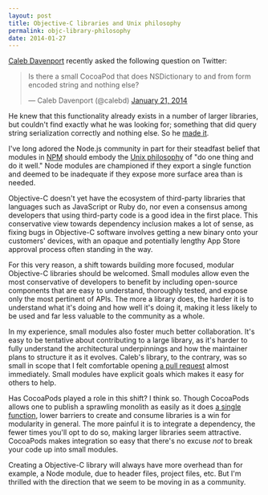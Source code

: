 ```yaml
---
layout: post
title: Objective-C libraries and Unix philosophy
permalink: objc-library-philosophy
date: 2014-01-27
---
```


[Caleb Davenport](https://twitter.com/calebd) recently asked the following question on Twitter:

<blockquote class="twitter-tweet" lang="en"><p>Is there a small CocoaPod that does NSDictionary to and from form encoded string and nothing else?</p>&mdash; Caleb Davenport (@calebd) <a href="https://twitter.com/calebd/statuses/425705753404379136">January 21, 2014</a></blockquote>
<script src="http://platform.twitter.com/widgets.js" charset="utf-8">&nbsp;</script>

He knew that this functionality already exists in a number of larger libraries, but couldn't find exactly what he was looking for; something that did query string serialization correctly and nothing else. So he [made it](https://github.com/calebd/CMDQueryStringSerialization).

I've long adored the Node.js community in part for their steadfast belief that modules in [NPM](https://npmjs.org) should embody the [Unix philosophy](http://en.wikipedia.org/wiki/Unix_philosophy) of "do one thing and do it well." Node modules are championed if they export a single function and deemed to be inadequate if they expose more surface area than is needed.

Objective-C doesn't yet have the ecosystem of third-party libraries that languages such as JavaScript or Ruby do, nor even a consensus among developers that using third-party code is a good idea in the first place. This conservative view towards dependency inclusion makes a lot of sense, as fixing bugs in Objective-C software involves getting a new binary onto your customers' devices, with an opaque and potentially lengthy App Store approval process often standing in the way.

For this very reason, a shift towards building more focused, modular Objective-C libraries should be welcomed. Small modules allow even the most conservative of developers to benefit by including open-source components that are easy to understand, thoroughly tested, and expose only the most pertinent of APIs. The more a library does, the harder it is to understand what it's doing and how well it's doing it, making it less likely to be used and far less valuable to the community as a whole.

In my experience, small modules also foster much better collaboration. It's easy to be tentative about contributing to a large library, as it's harder to fully understand the architectural underpinnings and how the maintainer plans to structure it as it evolves. Caleb's library, to the contrary, was so small in scope that I felt comfortable opening [a pull request](https://github.com/calebd/CMDQueryStringSerialization/pull/1) almost immediately. Small modules have explicit goals which makes it easy for others to help.

Has CocoaPods played a role in this shift? I think so. Though CocoaPods allows one to publish a sprawling monolith as easily as it does [a single function](https://github.com/irace/BRYParseKeyboardNotification), lower barriers to create and consume libraries is a win for modularity in general. The more painful it is to integrate a dependency, the fewer times you'll opt to do so, making larger libraries seem attractive. CocoaPods makes integration so easy that there's no excuse *not* to break your code up into small modules.

Creating a Objective-C library will always have more overhead than for example, a Node module, due to header files, project files, etc. But I'm thrilled with the direction that we seem to be moving in as a community.
